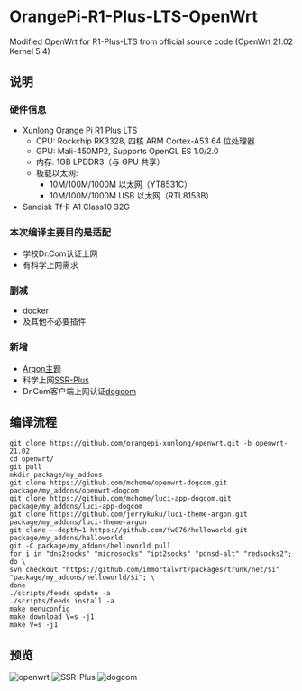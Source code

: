 # OrangePi-R1-Plus-LTS-OpenWrt
Modified OpenWrt for R1-Plus-LTS from official source code (OpenWrt 21.02 Kernel 5.4)
## 说明
### 硬件信息
- Xunlong Orange Pi R1 Plus LTS
  - CPU: Rockchip RK3328, 四核 ARM Cortex-A53 64 位处理器
  - GPU: Mali-450MP2, Supports OpenGL ES 1.0/2.0
  - 内存: 1GB LPDDR3（与 GPU 共享）
  - 板载以太网: 
    - 10M/100M/1000M 以太网（YT8531C）
    - 10M/100M/1000M USB 以太网（RTL8153B）
- Sandisk Tf卡 A1 Class10 32G
### 本次编译主要目的是适配
- 学校Dr.Com认证上网
- 有科学上网需求
### 删减
- docker
- 及其他不必要插件
### 新增
- [Argon主题](https://github.com/jerrykuku/luci-theme-argon)
- 科学上网[SSR-Plus](https://github.com/fw876/helloworld)
- Dr.Com客户端上网认证[dogcom](https://github.com/mchome/openwrt-dogcom)
## 编译流程
```shell
git clone https://github.com/orangepi-xunlong/openwrt.git -b openwrt-21.02
cd openwrt/
git pull
mkdir package/my_addons
git clone https://github.com/mchome/openwrt-dogcom.git package/my_addons/openwrt-dogcom
git clone https://github.com/mchome/luci-app-dogcom.git package/my_addons/luci-app-dogcom
git clone https://github.com/jerrykuku/luci-theme-argon.git package/my_addons/luci-theme-argon
git clone --depth=1 https://github.com/fw876/helloworld.git package/my_addons/helloworld
git -C package/my_addons/helloworld pull
for i in "dns2socks" "microsocks" "ipt2socks" "pdnsd-alt" "redsocks2"; do \ 
svn checkout "https://github.com/immortalwrt/packages/trunk/net/$i" "package/my_addons/helloworld/$i"; \ 
done
./scripts/feeds update -a
./scripts/feeds install -a
make menuconfig
make download V=s -j1
make V=s -j1
```
## 预览
![openwrt](https://user-images.githubusercontent.com/71177584/169695945-c2533e5b-5904-41bf-8bea-39e797521821.png)
![SSR-Plus](https://user-images.githubusercontent.com/71177584/169695948-f64405b3-5906-4d93-b3fb-ecfa7071b9da.png)
![dogcom](https://user-images.githubusercontent.com/71177584/169695951-701c2fd1-0ccd-443c-85db-e3dc7f84957c.png)
